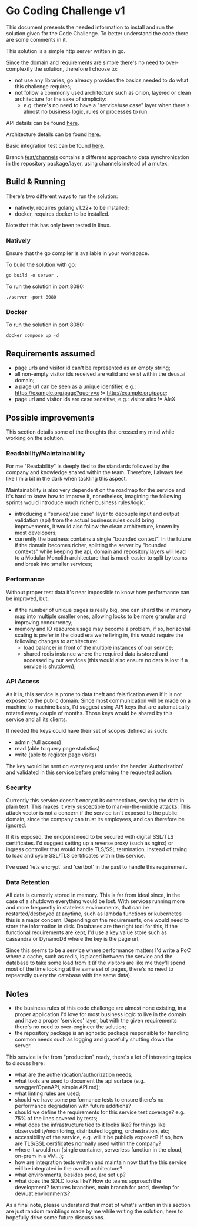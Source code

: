 # Go Coding Challenge v1

This document presents the needed information to install and run the solution given for the Code Challenge. To better
understand the code there are some comments in it.

This solution is a simple http server written in go.

Since the domain and requirements are simple there's no need to over-complexify the solution, therefore I choose to:

- not use any libraries, go already provides the basics needed to do what this challenge requires;
- not follow a commonly used architecture such as onion, layered or clean architecture for the sake of simplicity:
    - e.g. there's no need to have a "service/use case" layer when there's almost no business logic, rules or processes
      to run.

API details can be found [here](docs/API.md).

Architecture details can be found [here](docs/ARCHITCTURE.md).

Basic integration test can be found [here](tests/README.md).

Branch [feat/channels](https://github.com/FilipeMCruz/deus.ai-code-challenge/tree/feat/channels) contains a different
approach to data synchronization in the repository package/layer, using channels instead of a mutex.

## Build & Running

There's two different ways to run the solution:

- natively, requires golang v1.22+ to be installed;
- docker, requires docker to be installed.

Note that this has only been tested in linux.

### Natively

Ensure that the go compiler is available in your workspace.

To build the solution with go:

```shell
go build -o server .
```

To run the solution in port 8080:

```shell
./server -port 8080
```

### Docker

To run the solution in port 8080:

```shell
docker compose up -d
```

## Requirements assumed

- page urls and visitor id can't be represented as an empty string;
- all non-empty visitor ids received are valid and exist within the deus.ai domain;
- a page url can be seen as a unique identifier, e.g.: https://example.org/page?query=x != http://example.org/page;
- page url and visitor ids are case sensitive, e.g.: visitor alex != AleX

## Possible improvements

This section details some of the thoughts that crossed my mind while working on the solution.

### Readability/Maintainability

For me "Readability" is deeply tied to the standards followed by the company and knowledge shared within the team.
Therefore, I always feel like I'm a bit in the dark when tackling this aspect.

Maintainability is also very dependent on the roadmap for the service and it's hard to know how to improve it,
nonetheless, imagining the following sprints would introduce much richer business rules/logic:

- introducing a "service/use case" layer to decouple input and output validation (api) from the actual business rules
  could bring improvements, it would also follow the clean architecture, known by most developers;
- currently the business contains a single "bounded context". In the future if the domain becomes richer, splitting the
  server by "bounded contexts" while keeping the api, domain and repository layers will lead to a Modular Monolith
  architecture that is much easier to split by teams and break into smaller services;

### Performance

Without proper test data it's near impossible to know how performance can be improved, but:

- if the number of unique pages is really big, one can shard the in memory map into multiple smaller ones, allowing
  locks to be more granular and improving concurrency;
- memory and IO resource usage may become a problem, if so, horizontal scaling is prefer in the cloud era we're living
  in, this would require the following changes to architecture:
    - load balancer in front of the multiple instances of our service;
    - shared redis instance where the required data is stored and accessed by our services (this would also ensure no
      data is lost if a service is shutdown);

### API Access

As it is, this service is prone to data theft and falsification even if it is not exposed to the public domain.
Since most communication will be made on a machine to machine basis, I'd suggest using API keys that are automatically
rotated every couple of months. Those keys would be shared by this service and all its clients.

If needed the keys could have their set of scopes defined as such:

- admin (full access)
- read (able to query page statistics)
- write (able to register page visits)

The key would be sent on every request under the header 'Authorization' and validated in this service before preforming
the requested action.

### Security

Currently this service doesn't encrypt its connections, serving the data in plain text. This makes it very susceptible
to man-in-the-middle attacks. This attack vector is not a concern if the service isn't exposed to the public domain,
since the company can trust its employees, and can therefore be ignored.

If it is exposed, the endpoint need to be secured with digital SSL/TLS certificates.
I'd suggest setting up a reverse proxy (such as nginx) or ingress controller that would handle TLS/SSL termination,
instead of trying to load and cycle SSL/TLS certificates within this service.

I've used 'lets encrypt' and 'certbot' in the past to handle this requirement.

### Data Retention

All data is currently stored in memory. This is far from ideal since, in the case of a shutdown everything would be
lost. With services running more and more frequently in stateless environments, that can be restarted/destroyed at
anytime, such as lambda functions or kubernetes this is a major concern.
Depending on the requirements, one would need to store the information in disk. Databases are the right tool for this,
if the functional requirements are kept, I'd use a key value store such as cassandra or DynamoDB where the key is the
page url.

Since this seems to be a service where performance matters I'd write a PoC where a cache, such as redis, is placed
between the service and the database to take some load from it (if the visitors are like me they'll spend most of the
time looking at the same set of pages, there's no need to repeatedly query the database with the same data).

## Notes

- the business rules of this code challenge are almost none existing, in a proper application I'd love for most business
  logic to live in the domain and have a proper 'services' layer, but with the given requirements there's no need to
  over-engineer the solution;
- the repository package is an agnostic package responsible for handling common needs such as logging and gracefully
  shutting down the server.

This service is far from "production" ready, there's a lot of interesting topics to discuss here:

- what are the authentication/authorization needs;
- what tools are used to document the api surface (e.g. swagger/OpenAPI, simple API.md);
- what linting rules are used;
- should we have some performance tests to ensure there's no performance degradation with future additions?
- should we define the requirements for this service test coverage? e.g. 75% of the lines covered by tests;
- what does the infrastructure tied to it looks like? for things like observability/monitoring, distributed logging,
  orchestration, etc;
- accessibility of the service, e.g. will it be publicly exposed? If so, how are TLS/SSL certificates normally used
  within the company?
- where it would run (single container, serverless function in the cloud, on-prem in a VM...);
- how are integration tests written and maintain now that the this service will be integrated in the overall
  architecture?
- what environments, besides prod, are set up?
- what does the SDLC looks like? How do teams approach the development? features branches, main branch for prod,
  develop for dev/uat environments?

As a final note, please understand that most of what's written in this section are just random ramblings made by me
while writing the solution, here to hopefully drive some future discussions.
